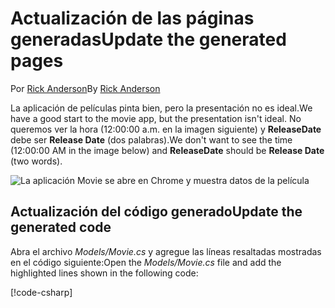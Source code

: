 # <a name="update-the-generated-pages"></a><span data-ttu-id="05ea7-101">Actualización de las páginas generadas</span><span class="sxs-lookup"><span data-stu-id="05ea7-101">Update the generated pages</span></span>

<span data-ttu-id="05ea7-102">Por [Rick Anderson](https://twitter.com/RickAndMSFT)</span><span class="sxs-lookup"><span data-stu-id="05ea7-102">By [Rick Anderson](https://twitter.com/RickAndMSFT)</span></span>

<span data-ttu-id="05ea7-103">La aplicación de películas pinta bien, pero la presentación no es ideal.</span><span class="sxs-lookup"><span data-stu-id="05ea7-103">We have a good start to the movie app, but the presentation isn't ideal.</span></span> <span data-ttu-id="05ea7-104">No queremos ver la hora (12:00:00 a.m. en la imagen siguiente) y **ReleaseDate** debe ser **Release Date** (dos palabras).</span><span class="sxs-lookup"><span data-stu-id="05ea7-104">We don't want to see the time (12:00:00 AM in the image below) and **ReleaseDate** should be **Release Date** (two words).</span></span>

![La aplicación Movie se abre en Chrome y muestra datos de la película](../../tutorials/razor-pages/sql/_static/m55.png)

## <a name="update-the-generated-code"></a><span data-ttu-id="05ea7-106">Actualización del código generado</span><span class="sxs-lookup"><span data-stu-id="05ea7-106">Update the generated code</span></span>

<span data-ttu-id="05ea7-107">Abra el archivo *Models/Movie.cs* y agregue las líneas resaltadas mostradas en el código siguiente:</span><span class="sxs-lookup"><span data-stu-id="05ea7-107">Open the *Models/Movie.cs* file and add the highlighted lines shown in the following code:</span></span>

[!code-csharp[](code/Models/Movie.cs?highlight=2,11-12)]
